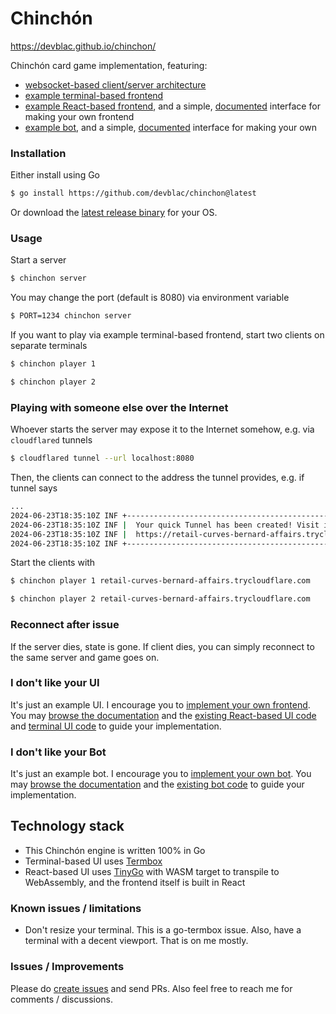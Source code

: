 # Chinchón

https://devblac.github.io/chinchon/

Chinchón card game implementation, featuring:

- [websocket-based client/server architecture](https://github.com/devblac/chinchon/tree/main/server)
- [example terminal-based frontend](https://github.com/devblac/chinchon/blob/main/exampleclient/websocket_client.go)
- [example React-based frontend](https://github.com/devblac/chinchon-frontend), and a simple, [documented](https://github.com/devblac/chinchon/blob/main/CONTRIBUTING.md#making-your-own-frontend) interface for making your own frontend
- [example bot](https://github.com/devblac/chinchon/blob/main/examplebot/newbot/bot.go), and a simple, [documented](https://github.com/devblac/chinchon/blob/main/CONTRIBUTING.md#making-your-own-bot) interface for making your own


### Installation

Either install using Go

```bash
$ go install https://github.com/devblac/chinchon@latest
```

Or download the [latest release binary](https://github.com/devblac/chinchon/releases) for your OS.

### Usage

Start a server

```bash
$ chinchon server
```

You may change the port (default is 8080) via environment variable

```bash
$ PORT=1234 chinchon server
```

If you want to play via example terminal-based frontend, start two clients on separate terminals

```bash
$ chinchon player 1
```

```bash
$ chinchon player 2
```

### Playing with someone else over the Internet

Whoever starts the server may expose it to the Internet somehow, e.g. via `cloudflared` tunnels

```bash
$ cloudflared tunnel --url localhost:8080
```

Then, the clients can connect to the address the tunnel provides, e.g. if tunnel says

```bash
...
2024-06-23T18:35:10Z INF +--------------------------------------------------------------------------------------------+
2024-06-23T18:35:10Z INF |  Your quick Tunnel has been created! Visit it at (it may take some time to be reachable):  |
2024-06-23T18:35:10Z INF |  https://retail-curves-bernard-affairs.trycloudflare.com                                   |
2024-06-23T18:35:10Z INF +--------------------------------------------------------------------------------------------+
```

Start the clients with

```bash
$ chinchon player 1 retail-curves-bernard-affairs.trycloudflare.com
```

```bash
$ chinchon player 2 retail-curves-bernard-affairs.trycloudflare.com
```

### Reconnect after issue

If the server dies, state is gone. If client dies, you can simply reconnect to the same server and game goes on.

### I don't like your UI

It's just an example UI. I encourage you to [implement your own frontend](https://github.com/devblac/chinchon/blob/main/CONTRIBUTING.md#making-your-own-frontend). You may [browse the documentation](https://github.com/devblac/chinchon/blob/main/CONTRIBUTING.md) and the [existing React-based UI code](https://github.com/devblac/chinchon-frontend) and [terminal UI code](https://github.com/devblac/chinchon/blob/main/exampleclient/ui.go) to guide your implementation.

### I don't like your Bot

It's just an example bot. I encourage you to [implement your own bot](https://github.com/devblac/chinchon/blob/main/CONTRIBUTING.md#making-your-own-bot). You may [browse the documentation](https://github.com/devblac/chinchon/blob/main/CONTRIBUTING.md) and the [existing bot code](https://github.com/devblac/chinchon/blob/main/examplebot/newbot/bot.go) to guide your implementation.

## Technology stack

- This Chinchón engine is written 100% in Go
- Terminal-based UI uses [Termbox](https://github.com/nsf/termbox-go)
- React-based UI uses [TinyGo](https://tinygo.org/) with WASM target to transpile to WebAssembly, and the frontend itself is built in React

### Known issues / limitations

- Don't resize your terminal. This is a go-termbox issue. Also, have a terminal with a decent viewport. That is on me mostly.

### Issues / Improvements

Please do [create issues](https://github.com/devblac/chinchon/issues) and send PRs. Also feel free to reach me for comments / discussions.

